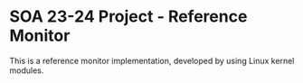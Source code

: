 # SOA 23-24 Project - Reference Monitor
This is a reference monitor implementation, developed by using Linux kernel modules.
